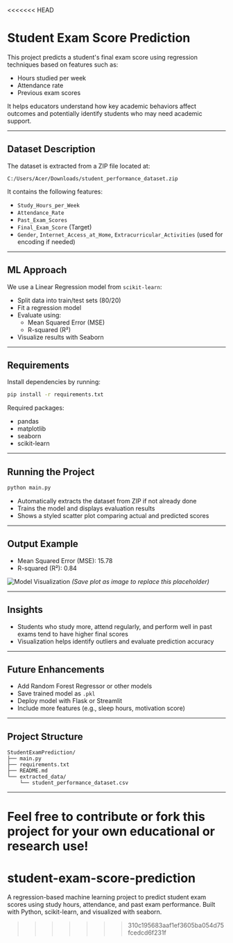<<<<<<< HEAD
# Student Exam Score Prediction

This project predicts a student's final exam score using regression techniques based on features such as:
- Hours studied per week
- Attendance rate
- Previous exam scores

It helps educators understand how key academic behaviors affect outcomes and potentially identify students who may need academic support.

---

## Dataset Description
The dataset is extracted from a ZIP file located at:
```
C:/Users/Acer/Downloads/student_performance_dataset.zip
```
It contains the following features:
- `Study_Hours_per_Week`
- `Attendance_Rate`
- `Past_Exam_Scores`
- `Final_Exam_Score` (Target)
- `Gender`, `Internet_Access_at_Home`, `Extracurricular_Activities` (used for encoding if needed)

---

## ML Approach
We use a Linear Regression model from `scikit-learn`:
- Split data into train/test sets (80/20)
- Fit a regression model
- Evaluate using:
  - Mean Squared Error (MSE)
  - R-squared (R²)
- Visualize results with Seaborn

---

## Requirements
Install dependencies by running:
```bash
pip install -r requirements.txt
```

Required packages:
- pandas
- matplotlib
- seaborn
- scikit-learn

---

## Running the Project
```bash
python main.py
```
- Automatically extracts the dataset from ZIP if not already done
- Trains the model and displays evaluation results
- Shows a styled scatter plot comparing actual and predicted scores

---

## Output Example
- Mean Squared Error (MSE): 15.78
- R-squared (R²): 0.84

![Model Visualization](#) *(Save plot as image to replace this placeholder)*

---

## Insights
- Students who study more, attend regularly, and perform well in past exams tend to have higher final scores
- Visualization helps identify outliers and evaluate prediction accuracy

---

## Future Enhancements
- Add Random Forest Regressor or other models
- Save trained model as `.pkl`
- Deploy model with Flask or Streamlit
- Include more features (e.g., sleep hours, motivation score)

---

## Project Structure
```
StudentExamPrediction/
├── main.py
├── requirements.txt
├── README.md
└── extracted_data/
    └── student_performance_dataset.csv
```

---

Feel free to contribute or fork this project for your own educational or research use!
=======
# student-exam-score-prediction
A regression-based machine learning project to predict student exam scores using study hours, attendance, and past exam performance. Built with Python, scikit-learn, and visualized with seaborn.
>>>>>>> 310c195683aaf1ef3605ba054d75fcedcd6f231f
